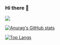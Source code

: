 ### Hi there 👋

![](https://github.com/taszty/taszty/ghPFP.png)

[![Anurag's GitHub stats](https://github-readme-stats.vercel.app/api?username=taszty&count_private=true&theme=merko&show_icons=true&hide=contribs,prs)](https://github.com/anuraghazra/github-readme-stats)

[![Top Langs](https://github-readme-stats.vercel.app/api/top-langs/?username=taszty&hide=ShaderLab,HLSL)](https://github.com/anuraghazra/github-readme-stats)
